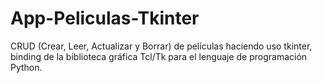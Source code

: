 # App-Peliculas-Tkinter
CRUD (Crear, Leer, Actualizar y Borrar) de películas haciendo uso tkinter, binding de la biblioteca gráfica Tcl/Tk para el lenguaje de programación Python.

